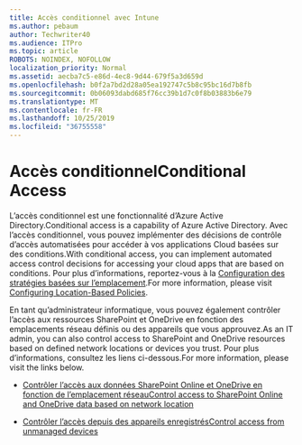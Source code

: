 ```yaml
---
title: Accès conditionnel avec Intune
ms.author: pebaum
author: Techwriter40
ms.audience: ITPro
ms.topic: article
ROBOTS: NOINDEX, NOFOLLOW
localization_priority: Normal
ms.assetid: aecba7c5-e86d-4ec8-9d44-679f5a3d659d
ms.openlocfilehash: b0f2a7bd2d28a05ea192747c5b8c95bc16d7b8fb
ms.sourcegitcommit: 0b06093dabd685f76cc39b1d7c0f8b03883b6e79
ms.translationtype: MT
ms.contentlocale: fr-FR
ms.lasthandoff: 10/25/2019
ms.locfileid: "36755558"
---
```

# <a name="conditional-access"></a><span data-ttu-id="d544e-102">Accès conditionnel</span><span class="sxs-lookup"><span data-stu-id="d544e-102">Conditional Access</span></span>

<span data-ttu-id="d544e-103">L’accès conditionnel est une fonctionnalité d’Azure Active Directory.</span><span class="sxs-lookup"><span data-stu-id="d544e-103">Conditional access is a capability of Azure Active Directory.</span></span> <span data-ttu-id="d544e-104">Avec l’accès conditionnel, vous pouvez implémenter des décisions de contrôle d’accès automatisées pour accéder à vos applications Cloud basées sur des conditions.</span><span class="sxs-lookup"><span data-stu-id="d544e-104">With conditional access, you can implement automated access control decisions for accessing your cloud apps that are based on conditions.</span></span> <span data-ttu-id="d544e-105">Pour plus d’informations, reportez-vous à la [Configuration des stratégies basées sur l’emplacement](https://docs.microsoft.com/azure/active-directory/conditional-access/overview).</span><span class="sxs-lookup"><span data-stu-id="d544e-105">For more information, please visit [Configuring Location-Based Policies](https://docs.microsoft.com/azure/active-directory/conditional-access/overview).</span></span>

<span data-ttu-id="d544e-106">En tant qu’administrateur informatique, vous pouvez également contrôler l’accès aux ressources SharePoint et OneDrive en fonction des emplacements réseau définis ou des appareils que vous approuvez.</span><span class="sxs-lookup"><span data-stu-id="d544e-106">As an IT admin, you can also control access to SharePoint and OneDrive resources based on defined network locations or devices you trust.</span></span> <span data-ttu-id="d544e-107">Pour plus d’informations, consultez les liens ci-dessous.</span><span class="sxs-lookup"><span data-stu-id="d544e-107">For more information, please visit the links below.</span></span>

- [<span data-ttu-id="d544e-108">Contrôler l’accès aux données SharePoint Online et OneDrive en fonction de l’emplacement réseau</span><span class="sxs-lookup"><span data-stu-id="d544e-108">Control access to SharePoint Online and OneDrive data based on network location</span></span>](https://docs.microsoft.com/sharepoint/control-access-based-on-network-location)

- [<span data-ttu-id="d544e-109">Contrôler l’accès depuis des appareils enregistrés</span><span class="sxs-lookup"><span data-stu-id="d544e-109">Control access from unmanaged devices</span></span>](https://docs.microsoft.com/sharepoint/control-access-from-unmanaged-devices)

